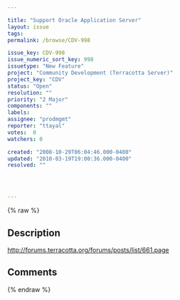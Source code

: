 ```yaml
---

title: "Support Oracle Application Server"
layout: issue
tags: 
permalink: /browse/CDV-998

issue_key: CDV-998
issue_numeric_sort_key: 998
issuetype: "New Feature"
project: "Community Development (Terracotta Server)"
project_key: "CDV"
status: "Open"
resolution: ""
priority: "2 Major"
components: ""
labels: 
assignee: "prodmgmt"
reporter: "ttayal"
votes:  0
watchers: 0

created: "2008-10-29T06:04:46.000-0400"
updated: "2010-03-19T19:00:36.000-0400"
resolved: ""




---
```


{% raw %}

## Description

<div markdown="1" class="description">

http://forums.terracotta.org/forums/posts/list/661.page

</div>

## Comments



{% endraw %}
